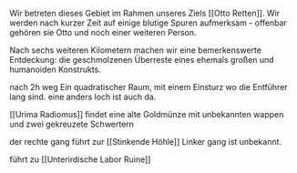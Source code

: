 
Wir betreten dieses Gebiet im Rahmen unseres Ziels [[Otto Retten]].
Wir werden nach kurzer Zeit auf einige blutige Spuren aufmerksam - offenbar gehören sie Otto und noch einer weiteren Person.

Nach sechs weiteren Kilometern machen wir eine bemerkenswerte Entdeckung: die geschmolzenen Überreste eines ehemals großen und humanoiden Konstrukts.


nach 2h weg
Ein quadratischer Raum, mit einem Einsturz wo die Entführer lang sind.
eine anders loch ist auch da.

[[Urima Radiomus]] findet eine alte Goldmünze mit unbekannten wappen und zwei gekreuzete Schwertern

der rechte gang führt zur [[Stinkende Höhle]]
Linker gang ist unbekannt.

führt zu [[Unterirdische Labor Ruine]]